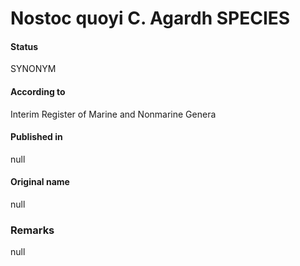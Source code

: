 # Nostoc quoyi C. Agardh SPECIES

#### Status
SYNONYM

#### According to
Interim Register of Marine and Nonmarine Genera

#### Published in
null

#### Original name
null

### Remarks
null